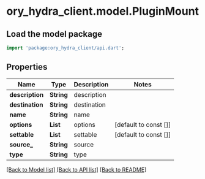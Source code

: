 # ory_hydra_client.model.PluginMount

## Load the model package
```dart
import 'package:ory_hydra_client/api.dart';
```

## Properties
Name | Type | Description | Notes
------------ | ------------- | ------------- | -------------
**description** | **String** | description | 
**destination** | **String** | destination | 
**name** | **String** | name | 
**options** | **List<String>** | options | [default to const []]
**settable** | **List<String>** | settable | [default to const []]
**source_** | **String** | source | 
**type** | **String** | type | 

[[Back to Model list]](../README.md#documentation-for-models) [[Back to API list]](../README.md#documentation-for-api-endpoints) [[Back to README]](../README.md)


